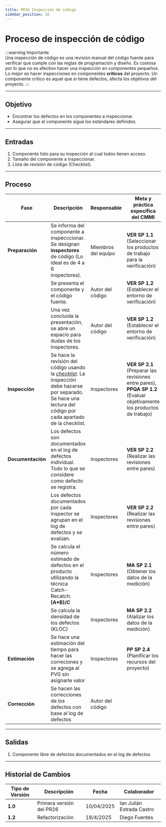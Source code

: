 ```yaml
---
title: PR16 Inspección de código
sidebar_position: 16
---
```


# Proceso de inspección de código

:::warning Importante  
Una inspección de código es una revisión manual del código fuente para verificar que cumple con las reglas de programación y diseño. Es costosa por lo que no es efectivo hacer una inspección en componentes pequeños. Lo mejor es hacer inspecciones en componentes **críticos** del proyecto. Un componente crítico es aquel que si tiene defectos, afecta los objetivos del proyecto.
:::

---

## Objetivo

- Encontrar los defectos en los componentes a inspeccionar.
- Asegurar que el componente sigue los estándares definidos.

---

## Entradas
1. Componente listo para su inspección al cual todos tienen acceso.
2. Tamaño del componente a inspeccionar.
3. Lista de revisión de código (Checklist).

---

## Proceso

| Fase              | Descripción    | Responsable             | Meta y práctica específica del CMMI    |
| ----------------- | -------------- | ----------------------- | -------------------------------------- |
| **Preparación**   | Se informa del componente a inspecccionar. Se designan **inspectores** de código (Lo ideal es de 4 a 6 inspectores). | Miembros del equipo | **VER SP 1.1** (Seleccionar los productos de trabajo para la verificación) |
|                   | Se presenta el componente y el código fuente. | Autor del código | **VER SP 1.2** (Establecer el entorno de verificación) |
|                   | Una vez concluida la presentación, se abre un espacio para dudas de los inspectores. | Autor del código | **VER SP 1.2** (Establecer el entorno de verificación) |
| **Inspección**    | Se hace la revisión del código usando la <u>_[checklist](/docs/standards/Revision-de-codigo)_</u>. La inspección debe hacerse por separado. Se hace una lectura del código por cada apartado de la checklist. | Inspectores | **VER SP 2.1** (Preparar las revisiones entre pares), **PPQA SP 1.2** (Evaluar objetivamente los productos de trabajo) |
| **Documentación** | Los defectos son documentados en el log de defectos individual. Todo lo que se considere como defecto se registra. | Inspectores | **VER SP 2.2** (Realizar las revisiones entre pares) |
|                   | Los defectos documentados por cada inspector se agrupan en el log de defectos y se evalúan. | Inspectores | **VER SP 2.2** (Realizar las revisiones entre pares) |
|                   | Se calcula el número estimado de defectos en el producto utilizando la técnica Catch-Recatch: **(A*B)/C** | Inspectores | **MA SP 2.1** (Obtener los datos de la medición) |
|                   | Se calcula la densidad de los defectos (KLOC) | Inspectores |  **MA SP 2.2** (Alalizar los datos de la medición) |
| **Estimación**    | Se hace una estimación del tiempo para hacer las correciones y se agrega al PVG sin asignarle valor | Inspectores | **PP SP 2.4** (Planificar los recursos del proyecto) |
| **Corrección**    | Se hacen las correcciones de los defectos con base al log de defectos | Autor del código | |

---

## Salidas

1. Componente libre de defectos documentados en el log de defectos

---

## Historial de Cambios

| **Tipo de Versión** | **Descripción**                               | **Fecha**  | **Colaborador**           |
| ------------------- | --------------------------------------------- | ---------- | ------------------------- |
| **1.0**             | Primera versión del PR26                      | 10/04/2025 | Ian Julián Estrada Castro |
| **1.2**             | Refactorización                               | 18/4/2025  | Diego Fuentes             |